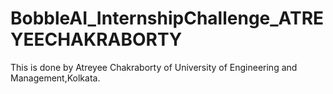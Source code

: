# BobbleAI_InternshipChallenge_ATREYEECHAKRABORTY
This is done by Atreyee Chakraborty of University of Engineering and Management,Kolkata.
